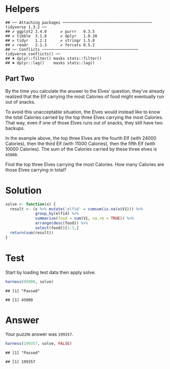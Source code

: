 
# Helpers

    ## ── Attaching packages ─────────────────────────────────────── tidyverse 1.3.2 ──
    ## ✔ ggplot2 3.4.0      ✔ purrr   0.3.5 
    ## ✔ tibble  3.1.8      ✔ dplyr   1.0.10
    ## ✔ tidyr   1.2.1      ✔ stringr 1.5.0 
    ## ✔ readr   2.1.3      ✔ forcats 0.5.2 
    ## ── Conflicts ────────────────────────────────────────── tidyverse_conflicts() ──
    ## ✖ dplyr::filter() masks stats::filter()
    ## ✖ dplyr::lag()    masks stats::lag()

## Part Two

By the time you calculate the answer to the Elves’ question, they’ve
already realized that the Elf carrying the most Calories of food might
eventually run out of snacks.

To avoid this unacceptable situation, the Elves would instead like to
know the total Calories carried by the top three Elves carrying the most
Calories. That way, even if one of those Elves runs out of snacks, they
still have two backups.

In the example above, the top three Elves are the fourth Elf (with 24000
Calories), then the third Elf (with 11000 Calories), then the fifth Elf
(with 10000 Calories). The sum of the Calories carried by these three
elves is `45000`.

Find the top three Elves carrying the most Calories. How many Calories
are those Elves carrying in total?

# Solution

``` r
solve <- function(x) {
  result <- (x %>% mutate('elfid' = cumsum(is.na(x$V1))) %>% 
             group_by(elfid) %>% 
             summarise(food = sum(V1, na.rm = TRUE)) %>%
             arrange(desc(food)) %>%
             select(food))[1:3,]
  return(sum(result))
}
```

# Test

Start by loading test data then apply solve.

``` r
harness(45000, solve)
```

    ## [1] "Passed"

    ## [1] 45000

# Answer

Your puzzle answer was `199357`.

``` r
harness(199357, solve, FALSE)
```

    ## [1] "Passed"

    ## [1] 199357
